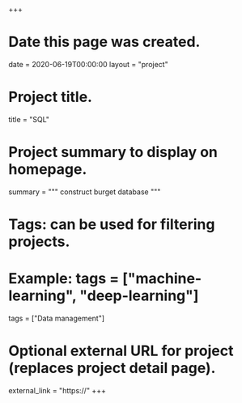+++

# Date this page was created.
date = 2020-06-19T00:00:00 layout = "project"

# Project title.
title = "SQL"

# Project summary to display on homepage.
summary = """ construct burget database
"""

# Tags: can be used for filtering projects.
# Example: tags = ["machine-learning", "deep-learning"]
tags = ["Data management"]

# Optional external URL for project (replaces project detail page).
external_link = "https://" +++
